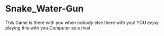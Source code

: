 # Snake_Water-Gun
This Game is there with you when nobody else there with you! YOU enjoy playing this with you Computer as a rival
